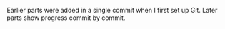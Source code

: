 Earlier parts were added in a single commit when I first set up Git. Later parts show progress commit by commit.
